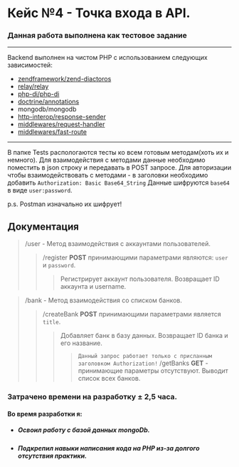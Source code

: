 # Кейс №4 - Точка входа в API.
### Данная работа выполнена как тестовое задание
---
Backend выполнен на чистом PHP с использованием следующих зависимостей:
+ [zendframework/zend-diactoros](https://github.com/zendframework/zend-diactoros)
+ [relay/relay](https://github.com/relayphp/Relay.Relay)
+ [php-di/php-di](https://github.com/PHP-DI/PHP-DI)
+ [doctrine/annotations](https://github.com/doctrine/annotations)
+ mongodb/mongodb
+ [http-interop/response-sender](https://github.com/http-interop/response-sender)
+ [middlewares/request-handler](https://github.com/middlewares/request-handler)
+ [middlewares/fast-route](https://github.com/middlewares/fast-route)

---

В папке Tests распологаются тесты ко всем готовым методам(хоть их и немного).
Для взаимодействия с методами данные необходимо поместить в json строку и передавать в POST запросе.
Для авторизации чтобы взаимодействовать с методами - в заголовки необходимо добавить `Authorization: Basic Base64_String`
Данные шифруются `base64` в виде `user:password`.

p.s. Postman изначально их шифрует!

## Документация

> /user - Метод взаимодействия с аккаунтами пользователей.
> > /register **POST** принимающими параметрами являются: `user` и `password`.
> > > Регистрирует аккаунт пользователя. Возвращает ID аккаунта и username.

> /bank - Метод взаимодействия со списком банков.
> > /createBank **POST** принимающими параметрами является `title`.
> > > Добавляет банк в базу данных. Возвращает ID банка и его название.
> > > > `Данный запрос работает только с присланным заголовком Authorization!`
> > /getBanks **GET** - принимающие параметры отсутствуют.
> > > Выводит список всех банков.

### Затрачено времени на разработку ± 2,5 часа.

#### Во время разработки я:
+ ##### Освоил работу с базой данных mongoDb. 
+ ##### Подкрепил навыки написания кода на PHP из-за долгого отсутствия практики.
